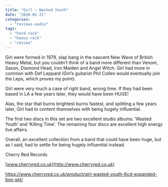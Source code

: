 ```yaml
---
title: "Girl – Wasted Youth"
date: "2020-01-21"
categories: 
  - "reviews-audio"
tags: 
  - "hard-rock"
  - "heavy-rock"
  - "review"
---
```


Girl were formed in 1979, slap bang in the nascent New Wave of British Heavy Metal, but you couldn’t think of a band more different than Venom, Saxon, Diamond Head, Iron Maiden and Angel Witch. Girl had more in common with Def Leppard (Girl’s guitarist Phil Collen would eventually join the Leps, which proves my point).

Girl were very much a case of right band, wrong time. If they had been based in LA a few years later, they would have been HUGE!

Alas, the star that burns brightest burns fastest, and splitting a few years later, Girl had to content themselves with being hugely influential.

The first two discs in this set are two excellent studio albums: ‘Wasted Youth’ and ‘Killing Time’. The remaining four discs are excellent high energy live affairs.

Overall, an excellent collection from a band that could have been huge, but as I said, had to settle for being hugely influential instead.

Cherry Red Records

[www.cherryred.co.uk](http://www.cherryred.co.uk)

https://www.cherryred.co.uk/product/girl-wasted-youth-6cd-expanded-box-set/
